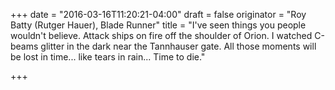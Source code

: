 +++
date = "2016-03-16T11:20:21-04:00"
draft = false
originator = "Roy Batty (Rutger Hauer), Blade Runner"
title = "I've seen things you people wouldn't believe. Attack ships on fire off the shoulder of Orion. I watched C-beams glitter in the dark near the Tannhauser gate. All those moments will be lost in time... like tears in rain... Time to die."

+++

